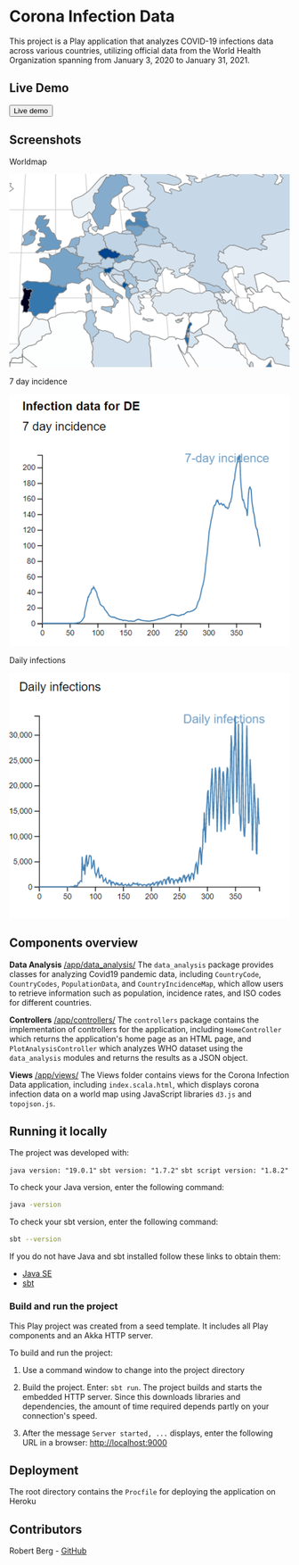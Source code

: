 # Corona Infection Data

This project is a Play application that analyzes COVID-19 infections data across various countries, utilizing official data from the World Health Organization spanning from January 3, 2020 to January 31, 2021.

## Live Demo

<a href="https://corona-infection-data.herokuapp.com/" 
target="_blank" >
    <button>Live demo</button>
</a>

## Screenshots

Worldmap

![/screenshots/worldmap.png](/screenshots/worldmap.png)


7 day incidence

![/screenshots/7di.png](/screenshots/7di.png)

Daily infections

![/screenshots/dailyInfections.png](/screenshots/dailyInfections.png)

## Components overview

**Data Analysis**  [/app/data_analysis/](/app/data_analysis/) The `data_analysis` package provides classes for analyzing Covid19 pandemic data, including `CountryCode`, `CountryCodes`, `PopulationData`, and `CountryIncidenceMap`, which allow users to retrieve information such as population, incidence rates, and ISO codes for different countries.

**Controllers** [/app/controllers/](/app/controllers/) The `controllers` package contains the implementation of controllers for the application, including `HomeController` which returns the application's home page as an HTML page, and `PlotAnalysisController` which analyzes WHO dataset using the `data_analysis` modules and returns the results as a JSON object.


**Views** [/app/views/](/app/views/) The Views folder contains views for the Corona Infection Data application, including `index.scala.html`, which displays corona infection data on a world map using JavaScript libraries `d3.js` and `topojson.js`.



## Running it locally

The project was developed with:


`java version: "19.0.1"`
`sbt version: "1.7.2"`
`sbt script version: "1.8.2"`


To check your Java version, enter the following command:

```bash
java -version
```

To check your sbt version, enter the following command:
```bash
sbt --version
```

If you do not have Java and sbt installed follow these links to obtain them:

* [Java SE](http://www.oracle.com/technetwork/java/javase/downloads/index.html)
* [sbt](http://www.scala-sbt.org/download.html)

### Build and run the project

This Play project was created from a seed template. It includes all Play components and an Akka HTTP server.

To build and run the project:

1. Use a command window to change into the project directory

2. Build the project. Enter: `sbt run`. The project builds and starts the embedded HTTP server. Since this downloads libraries and dependencies, the amount of time required depends partly on your connection's speed.

3. After the message `Server started, ...` displays, enter the following URL in a browser: <http://localhost:9000>


## Deployment

The root directory contains the `Procfile` for deploying the application on Heroku

## Contributors

Robert Berg - [GitHub](https://github.com/robert-berg)